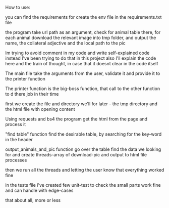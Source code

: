 How to use:

you can find the requirements for create the env file in the requirements.txt file

the program take url path as an argument, check for animal table there, for
each animal download the relevant image into tmp folder, and output the
name, the collateral adjective and the local path to the pic

Im trying to avoid comment in my code and write self-explained code instead
I've been trying to do that in this project also
I'll explain the code here and the train of thought, in case that it doesnt
clear in the code itself

The main file take the arguments from the user, validate it and provide it to
 the printer function

The printer function is the big-boss function, that call to the other
function to d there job in their time

first we create the file and directory we'll for later - the tmp directory
and the html file with opening content

Using requests and bs4 the program get the html from the page and process it

"find table" function find the desirable table, by searching for the
key-word in the header

output_animals_and_pic function go over the table find the data we looking for
and create threads-array of download-pic and output to html file processes

then we run all the threads and letting the user know that everything worked
 fine

in the tests file i've created few unit-test to check the small parts work
fine and can handle with edge-cases

that about all, more or less